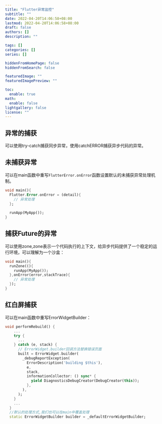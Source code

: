 ```yaml
---
title: "Flutter异常监控"
subtitle: ""
date: 2022-04-20T14:06:58+08:00
lastmod: 2022-04-20T14:06:58+08:00
draft: false
authors: []
description: ""

tags: []
categories: []
series: []

hiddenFromHomePage: false
hiddenFromSearch: false

featuredImage: ""
featuredImagePreview: ""

toc:
  enable: true
math:
  enable: false
lightgallery: false
license: ""
---
```


<!--more-->
## 异常的捕获

可以使用try-catch捕获同步异常，使用catchERROR捕获异步代码的异常。

## 未捕获异常

可以在main函数中重写`FlutterError.onError`函数设置默认的未捕获异常处理机制。

```dart
void main(){
  Flutter.Error.onError = (detail){
    // 异常处理
  };
  
  runApp(MyApp());
}
```

## 捕获Future的异常

可以使用zone,zone表示一个代码执行的上下文，给异步代码提供了一个稳定的运行环境，可以理解为一个沙盒：

```dart
void main(){
  runZone((){
    runApp(MyApp());
  },onError(error,stackTrace){
    // 异常处理
  });
}
```

## 红白屏捕获

可以在main函数中重写ErrorWidgetBuilder：

```dart
void performRebuild() {
    ...
    try {
      ...
    } catch (e, stack) {
      // ErrorWidget.builder回调方法替换错误页面
      built = ErrorWidget.builder(
        _debugReportException(
          ErrorDescription('building $this'),
          e,
          stack,
          informationCollector: () sync* {
            yield DiagnosticsDebugCreator(DebugCreator(this));
          },
        ),
      );
    }
    ...
  }
  //默认的处理方式,我们也可以在main中覆盖处理
  static ErrorWidgetBuilder builder = _defaultErrorWidgetBuilder;
```